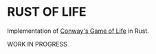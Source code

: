 # RUST OF LIFE

Implementation of [Conway's Game of Life](https://en.wikipedia.org/wiki/Conway%27s_Game_of_Life) in Rust.

WORK IN PROGRESS
